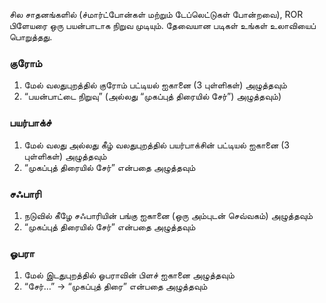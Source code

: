 சில சாதனங்களில் (ச்மார்ட்போன்கள் மற்றும் டேப்லெட்டுகள் போன்றவை), ROR பிளேயரை ஒரு
பயன்பாடாக நிறுவ முடியும். தேவையான படிகள் உங்கள் உலாவியைப் பொறுத்தது.

### குரோம்

1. மேல் வலதுபுறத்தில் குரோம் பட்டியல் ஐகானை (3 புள்ளிகள்) அழுத்தவும்
2. “பயன்பாட்டை நிறுவு” (அல்லது “முகப்புத் திரையில் சேர்”) அழுத்தவும்)

### பயர்பாக்ச்

1. மேல் வலது அல்லது கீழ் வலதுபுறத்தில் பயர்பாக்சின் பட்டியல் ஐகானை (3 புள்ளிகள்)
   அழுத்தவும்
2. “முகப்புத் திரையில் சேர்” என்பதை அழுத்தவும்

### சஃபாரி

1. நடுவில் கீழே சஃபாரியின் பங்கு ஐகானை (ஒரு அம்புடன் செவ்வகம்) அழுத்தவும்
2. “முகப்புத் திரையில் சேர்” என்பதை அழுத்தவும்

### ஓபரா

1. மேல் இடதுபுறத்தில் ஓபராவின் பிளச் ஐகானை அழுத்தவும்
2. “சேர்…” → “முகப்புத் திரை” என்பதை அழுத்தவும்
